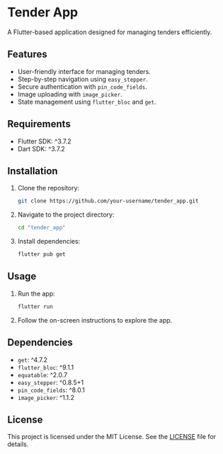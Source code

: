 # Tender App

A Flutter-based application designed for managing tenders efficiently.

## Features

- User-friendly interface for managing tenders.
- Step-by-step navigation using `easy_stepper`.
- Secure authentication with `pin_code_fields`.
- Image uploading with `image_picker`.
- State management using `flutter_bloc` and `get`.

## Requirements

- Flutter SDK: ^3.7.2
- Dart SDK: ^3.7.2

## Installation

1. Clone the repository:
   ```bash
   git clone https://github.com/your-username/tender_app.git
   ```
2. Navigate to the project directory:
   ```bash
   cd "tender_app"
   ```
3. Install dependencies:
   ```bash
   flutter pub get
   ```

## Usage

1. Run the app:
   ```bash
   flutter run
   ```
2. Follow the on-screen instructions to explore the app.

## Dependencies

- `get`: ^4.7.2
- `flutter_bloc`: ^9.1.1
- `equatable`: ^2.0.7
- `easy_stepper`: ^0.8.5+1
- `pin_code_fields`: ^8.0.1
- `image_picker`: ^1.1.2

## License

This project is licensed under the MIT License. See the [LICENSE](LICENSE) file for details.
